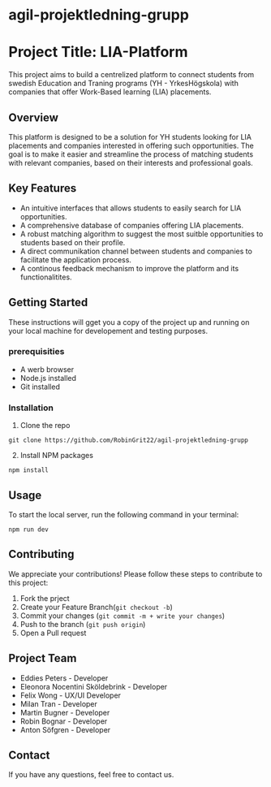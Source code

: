 # agil-projektledning-grupp

# Project Title: LIA-Platform

This project aims to build a centrelized platform to connect students from swedish Education and Traning programs (YH - YrkesHögskola) with companies that offer Work-Based learning (LIA) placements.

## Overview 

This platform is designed to be a solution for YH students looking for LIA placements and companies interested in offering such opportunities. The goal is to make it easier and streamline the process of matching students with relevant companies, based on their interests and professional goals.

## Key Features

* An intuitive interfaces that allows students to easily search for LIA opportunities.
* A comprehensive database of companies offering LIA placements.
* A robust matching algorithm to suggest the most suitble opportunities to students based on their profile.
* A direct communikation channel between students and companies to facilitate the application process.
* A continous feedback mechanism to improve the platform and its functionalitites.

## Getting Started

These instructions will gget you a copy of the project up and running on your local machine for developement and testing purposes.

### prerequisities

* A werb browser
* Node.js installed
* Git installed

### Installation

1. Clone the repo

```
git clone https://github.com/RobinGrit22/agil-projektledning-grupp
```
2. Install NPM packages

````
npm install

````

## Usage

To start the local server, run the following command in your terminal:

````
npm run dev
````

## Contributing

We appreciate your contributions! Please follow these steps to contribute to this project:

  1. Fork the prject
  2. Create your Feature Branch(`git checkout -b`)
  3. Commit your changes (`git commit -m + write your changes`)
  4. Push to the branch (`git push origin`)
  5. Open a Pull request

## Project Team

* Eddies Peters - Developer
* Eleonora Nocentini Sköldebrink - Developer
* Felix Wong - UX/UI Developer
* Milan Tran - Developer
* Martin Bugner - Developer
* Robin Bognar - Developer
* Anton Söfgren - Developer

## Contact

If you have any questions, feel free to contact us.

